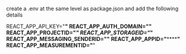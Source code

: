 create a .env at the same level as package.json and add the following details

REACT_APP_API_KEY="****"
REACT_APP_AUTH_DOMAIN="**********"
REACT_APP_PROJECTID="*************"
REACT_APP_STORAGEID="***************"
REACT_APP_MESSAGING_SENDERID="**********"
REACT_APP_APPID="****************"
REACT_APP_MEASUREMENTID="**********"
